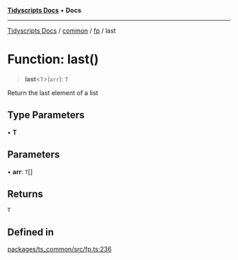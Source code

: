 [**Tidyscripts Docs**](../../../../../README.md) • **Docs**

***

[Tidyscripts Docs](../../../../../globals.md) / [common](../../../README.md) / [fp](../README.md) / last

# Function: last()

> **last**\<`T`\>(`arr`): `T`

Return the last element of a list

## Type Parameters

• **T**

## Parameters

• **arr**: `T`[]

## Returns

`T`

## Defined in

[packages/ts\_common/src/fp.ts:236](https://github.com/sheunaluko/tidyscripts/blob/master/packages/ts_common/src/fp.ts#L236)

